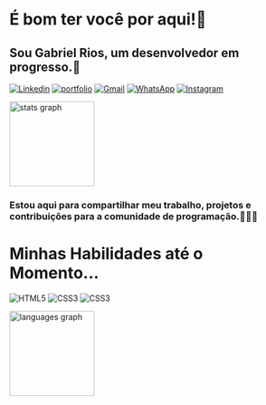 # É bom ter você por aqui!🎯
## Sou Gabriel Rios, um desenvolvedor em progresso.🚀
[![Linkedin](https://img.shields.io/badge/LinkedIn-0077B5?style=for-the-badge&logo=linkedin&logoColor=white)](https://linkedin.com/in/biel1895) [![portfolio](https://img.shields.io/badge/my_portfolio-000?style=for-the-badge&logo=ko-fi&logoColor=white)](https://biel1895.tech/) [![Gmail](https://img.shields.io/badge/Gmail-D14836?style=for-the-badge&logo=gmail&logoColor=white)](gabrielmlrrios@gmail.com) [![WhatsApp](https://img.shields.io/badge/WhatsApp-25D366?style=for-the-badge&logo=whatsapp&logoColor=white)](https://wa.me/message/CMOODOJB3AMDJ1) [![Instagram](https://img.shields.io/badge/Instagram-E4405F?style=for-the-badge&logo=instagram&logoColor=white)](https://instagram.com/biel1895?igshid=NzZlODBkYWE4Ng==)
<div align="baseline">
  <img src="https://github-readme-stats.vercel.app/api?username=biel1895&hide_title=false&hide_rank=false&show_icons=true&include_all_commits=true&count_private=true&disable_animations=false&theme=aura_dark&locale=pt-br&hide_border=true&order=1" height="150" alt="stats graph"  />
  </div>
  
### Estou aqui para compartilhar meu trabalho, projetos e contribuições para a comunidade de programação.👨🏼‍💻

# Minhas Habilidades até o Momento...
![HTML5](https://img.shields.io/badge/HTML5-E34F26?style=for-the-badge&logo=html5&logoColor=white) ![CSS3](https://img.shields.io/badge/CSS3-1572B6?style=for-the-badge&logo=css3&logoColor=white) ![CSS3](https://img.shields.io/badge/JavaScript-F7DF1E?style=for-the-badge&logo=javascript&logoColor=black)
<div align="baseline">
  <img src="https://github-readme-stats.vercel.app/api/top-langs?username=biel1895&locale=pt-br&hide_title=false&layout=compact&card_width=320&langs_count=5&theme=aura_dark&hide_border=true&order=2" height="150" alt="languages graph"  />
</div>

###
